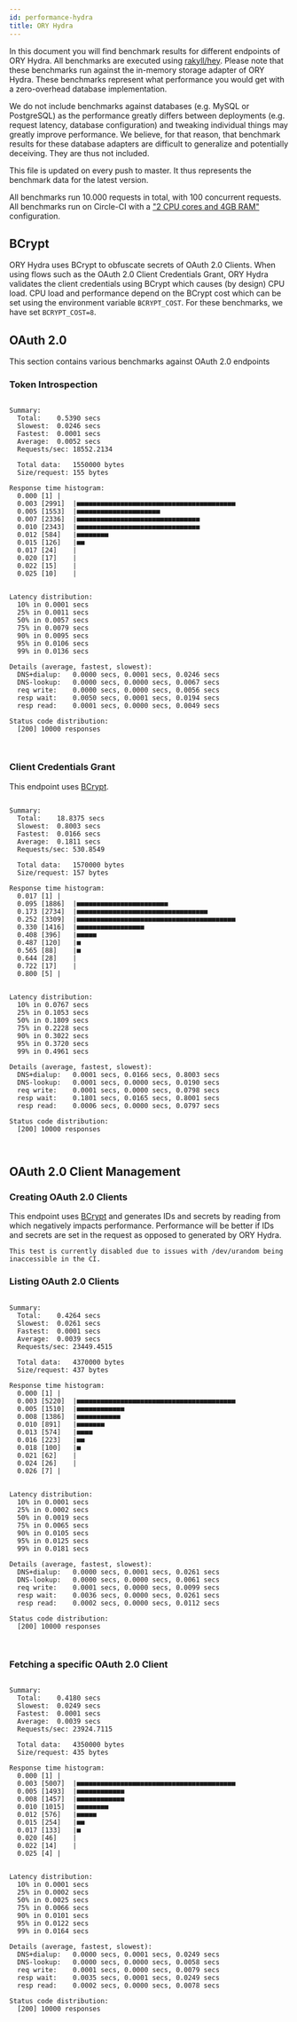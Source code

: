 ```yaml
---
id: performance-hydra
title: ORY Hydra
---
```


In this document you will find benchmark results for different endpoints of ORY Hydra. All benchmarks are executed
using [rakyll/hey](https://github.com/rakyll/hey). Please note that these benchmarks run against the in-memory storage
adapter of ORY Hydra. These benchmarks represent what performance you would get with a zero-overhead database implementation.

We do not include benchmarks against databases (e.g. MySQL or PostgreSQL) as the performance greatly differs between
deployments (e.g. request latency, database configuration) and tweaking individual things may greatly improve performance.
We believe, for that reason, that benchmark results for these database adapters are difficult to generalize and potentially
deceiving. They are thus not included.

This file is updated on every push to master. It thus represents the benchmark data for the latest version.

All benchmarks run 10.000 requests in total, with 100 concurrent requests. All benchmarks run on Circle-CI with a
["2 CPU cores and 4GB RAM"](https://support.circleci.com/hc/en-us/articles/360000489307-Why-do-my-tests-take-longer-to-run-on-CircleCI-than-locally-)
configuration.

## BCrypt

ORY Hydra uses BCrypt to obfuscate secrets of OAuth 2.0 Clients. When using flows such as the OAuth 2.0 Client Credentials
Grant, ORY Hydra validates the client credentials using BCrypt which causes (by design) CPU load. CPU load and performance
depend on the BCrypt cost which can be set using the environment variable `BCRYPT_COST`. For these benchmarks,
we have set `BCRYPT_COST=8`.

## OAuth 2.0

This section contains various benchmarks against OAuth 2.0 endpoints

### Token Introspection

```

Summary:
  Total:	0.5390 secs
  Slowest:	0.0246 secs
  Fastest:	0.0001 secs
  Average:	0.0052 secs
  Requests/sec:	18552.2134
  
  Total data:	1550000 bytes
  Size/request:	155 bytes

Response time histogram:
  0.000 [1]	|
  0.003 [2991]	|■■■■■■■■■■■■■■■■■■■■■■■■■■■■■■■■■■■■■■■■
  0.005 [1553]	|■■■■■■■■■■■■■■■■■■■■■
  0.007 [2336]	|■■■■■■■■■■■■■■■■■■■■■■■■■■■■■■■
  0.010 [2343]	|■■■■■■■■■■■■■■■■■■■■■■■■■■■■■■■
  0.012 [584]	|■■■■■■■■
  0.015 [126]	|■■
  0.017 [24]	|
  0.020 [17]	|
  0.022 [15]	|
  0.025 [10]	|


Latency distribution:
  10% in 0.0001 secs
  25% in 0.0011 secs
  50% in 0.0057 secs
  75% in 0.0079 secs
  90% in 0.0095 secs
  95% in 0.0106 secs
  99% in 0.0136 secs

Details (average, fastest, slowest):
  DNS+dialup:	0.0000 secs, 0.0001 secs, 0.0246 secs
  DNS-lookup:	0.0000 secs, 0.0000 secs, 0.0067 secs
  req write:	0.0000 secs, 0.0000 secs, 0.0056 secs
  resp wait:	0.0050 secs, 0.0001 secs, 0.0194 secs
  resp read:	0.0001 secs, 0.0000 secs, 0.0049 secs

Status code distribution:
  [200]	10000 responses



```

### Client Credentials Grant

This endpoint uses [BCrypt](#bcrypt).

```

Summary:
  Total:	18.8375 secs
  Slowest:	0.8003 secs
  Fastest:	0.0166 secs
  Average:	0.1811 secs
  Requests/sec:	530.8549
  
  Total data:	1570000 bytes
  Size/request:	157 bytes

Response time histogram:
  0.017 [1]	|
  0.095 [1886]	|■■■■■■■■■■■■■■■■■■■■■■■
  0.173 [2734]	|■■■■■■■■■■■■■■■■■■■■■■■■■■■■■■■■■
  0.252 [3309]	|■■■■■■■■■■■■■■■■■■■■■■■■■■■■■■■■■■■■■■■■
  0.330 [1416]	|■■■■■■■■■■■■■■■■■
  0.408 [396]	|■■■■■
  0.487 [120]	|■
  0.565 [88]	|■
  0.644 [28]	|
  0.722 [17]	|
  0.800 [5]	|


Latency distribution:
  10% in 0.0767 secs
  25% in 0.1053 secs
  50% in 0.1809 secs
  75% in 0.2228 secs
  90% in 0.3022 secs
  95% in 0.3720 secs
  99% in 0.4961 secs

Details (average, fastest, slowest):
  DNS+dialup:	0.0001 secs, 0.0166 secs, 0.8003 secs
  DNS-lookup:	0.0001 secs, 0.0000 secs, 0.0190 secs
  req write:	0.0001 secs, 0.0000 secs, 0.0798 secs
  resp wait:	0.1801 secs, 0.0165 secs, 0.8001 secs
  resp read:	0.0006 secs, 0.0000 secs, 0.0797 secs

Status code distribution:
  [200]	10000 responses



```

## OAuth 2.0 Client Management

### Creating OAuth 2.0 Clients

This endpoint uses [BCrypt](#bcrypt) and generates IDs and secrets by reading from  which negatively impacts
performance. Performance will be better if IDs and secrets are set in the request as opposed to generated by ORY Hydra.

```
This test is currently disabled due to issues with /dev/urandom being inaccessible in the CI.
```

### Listing OAuth 2.0 Clients

```

Summary:
  Total:	0.4264 secs
  Slowest:	0.0261 secs
  Fastest:	0.0001 secs
  Average:	0.0039 secs
  Requests/sec:	23449.4515
  
  Total data:	4370000 bytes
  Size/request:	437 bytes

Response time histogram:
  0.000 [1]	|
  0.003 [5220]	|■■■■■■■■■■■■■■■■■■■■■■■■■■■■■■■■■■■■■■■■
  0.005 [1510]	|■■■■■■■■■■■■
  0.008 [1386]	|■■■■■■■■■■■
  0.010 [891]	|■■■■■■■
  0.013 [574]	|■■■■
  0.016 [223]	|■■
  0.018 [100]	|■
  0.021 [62]	|
  0.024 [26]	|
  0.026 [7]	|


Latency distribution:
  10% in 0.0001 secs
  25% in 0.0002 secs
  50% in 0.0019 secs
  75% in 0.0065 secs
  90% in 0.0105 secs
  95% in 0.0125 secs
  99% in 0.0181 secs

Details (average, fastest, slowest):
  DNS+dialup:	0.0000 secs, 0.0001 secs, 0.0261 secs
  DNS-lookup:	0.0000 secs, 0.0000 secs, 0.0061 secs
  req write:	0.0001 secs, 0.0000 secs, 0.0099 secs
  resp wait:	0.0036 secs, 0.0000 secs, 0.0261 secs
  resp read:	0.0002 secs, 0.0000 secs, 0.0112 secs

Status code distribution:
  [200]	10000 responses



```

### Fetching a specific OAuth 2.0 Client

```

Summary:
  Total:	0.4180 secs
  Slowest:	0.0249 secs
  Fastest:	0.0001 secs
  Average:	0.0039 secs
  Requests/sec:	23924.7115
  
  Total data:	4350000 bytes
  Size/request:	435 bytes

Response time histogram:
  0.000 [1]	|
  0.003 [5007]	|■■■■■■■■■■■■■■■■■■■■■■■■■■■■■■■■■■■■■■■■
  0.005 [1493]	|■■■■■■■■■■■■
  0.008 [1457]	|■■■■■■■■■■■■
  0.010 [1015]	|■■■■■■■■
  0.012 [576]	|■■■■■
  0.015 [254]	|■■
  0.017 [133]	|■
  0.020 [46]	|
  0.022 [14]	|
  0.025 [4]	|


Latency distribution:
  10% in 0.0001 secs
  25% in 0.0002 secs
  50% in 0.0025 secs
  75% in 0.0066 secs
  90% in 0.0101 secs
  95% in 0.0122 secs
  99% in 0.0164 secs

Details (average, fastest, slowest):
  DNS+dialup:	0.0000 secs, 0.0001 secs, 0.0249 secs
  DNS-lookup:	0.0000 secs, 0.0000 secs, 0.0058 secs
  req write:	0.0001 secs, 0.0000 secs, 0.0079 secs
  resp wait:	0.0035 secs, 0.0001 secs, 0.0249 secs
  resp read:	0.0002 secs, 0.0000 secs, 0.0078 secs

Status code distribution:
  [200]	10000 responses



```
